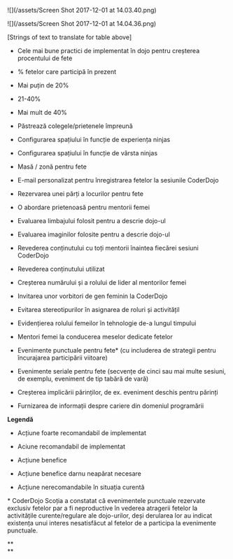 ![](/assets/Screen Shot 2017-12-01 at 14.03.40.png)

![](/assets/Screen Shot 2017-12-01 at 14.04.36.png)

\[Strings of text to translate for table above\]

* Cele mai bune practici de implementat în dojo pentru creșterea procentului de fete
* % fetelor care participă în prezent
* Mai puțin de 20%
* 21-40% 
* Mai mult de 40%

* Păstrează colegele/prietenele împreună

* Configurarea spațiului în funcție de experiența ninjas
* Configurarea spațiului în funcție de vârsta ninjas
* Masă / zonă pentru fete
* E-mail personalizat pentru înregistrarea fetelor la sesiunile CoderDojo
* Rezervarea unei părți a locurilor pentru fete
* O abordare prietenoasă pentru mentorii femei
* Evaluarea limbajului folosit pentru a descrie dojo-ul
* Evaluarea imaginilor folosite pentru a descrie dojo-ul
* Revederea conținutului cu toți mentorii înaintea fiecărei sesiuni CoderDojo
* Revederea conținutului utilizat
* Creșterea numărului și a rolului de lider al mentorilor femei
* Invitarea unor vorbitori de gen feminin la CoderDojo
* Evitarea stereotipurilor în asignarea de roluri și activitățil
* Evidențierea rolului femeilor în tehnologie de-a lungul timpului
* Mentori femei la conducerea meselor dedicate fetelor
* Evenimente punctuale pentru fete\* \(cu includerea de strategii pentru încurajarea participării viitoare\)
* Evenimente seriale pentru fete \(secvențe de cinci sau mai multe sesiuni, de exemplu, eveniment de tip tabără de vară\)
* Creșterea implicării părinților, de ex. eveniment deschis pentru părinți 
* Furnizarea de informații despre cariere din domeniul programării

**Legendă**

* Acțiune foarte recomandabil de implementat
* Aciune recomandabil de implementat
* Acțiune benefice

* Acțiune benefice darnu neapărat necesare

* Acțiune nerecomandabile în situația curentă

\* CoderDojo Scoția a constatat că evenimentele punctuale rezervate exclusiv fetelor par a fi neproductive în vederea atragerii fetelor la activitățile curente/regulare ale dojo-urilor, deși derularea lor au indicat existența unui interes nesatisfăcut al fetelor de a participa la evenimente punctuale.

**      
**

